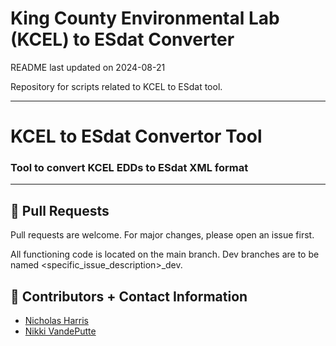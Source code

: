
King County Environmental Lab (KCEL) to ESdat Converter
================
README last updated on 2024-08-21

Repository for scripts related to KCEL to ESdat tool.

------------------------------------------------------------------------

# KCEL to ESdat Convertor Tool

### Tool to convert KCEL EDDs to ESdat XML format

---------------------------------------------------------------------------

## 🔧 Pull Requests

Pull requests are welcome. For major changes, please open an issue
first.

All functioning code is located on the main branch. Dev branches are to
be named <specific_issue_description>\_dev.

## 💬 Contributors + Contact Information

- [Nicholas Harris](https://github.com/nharris-HEC)
- [Nikki VandePutte](https://github.com/nvandeputte)

